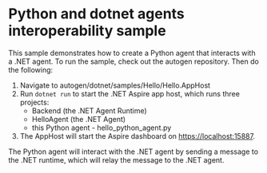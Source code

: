 # Python and dotnet agents interoperability sample

This sample demonstrates how to create a Python agent that interacts with a .NET agent.
To run the sample, check out the autogen repository.
Then do the following:

1. Navigate to autogen/dotnet/samples/Hello/Hello.AppHost
2. Run `dotnet run` to start the .NET Aspire app host, which runs three projects:
   - Backend (the .NET Agent Runtime)
   - HelloAgent (the .NET Agent)
   - this Python agent - hello_python_agent.py
3. The AppHost will start the Aspire dashboard on [https://localhost:15887](https://localhost:15887).

The Python agent will interact with the .NET agent by sending a message to the .NET runtime, which will relay the message to the .NET agent.
